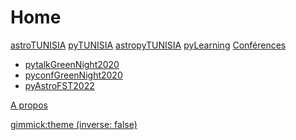 # Home

[astroTUNISIA](page0.md)
[pyTUNISIA](page1.md)
[astropyTUNISIA](page2.md)
[pyLearning](page3.md)
[Conférences]()
  * [pytalkGreenNight2020](https://liascript.github.io/course/?https://liamd.informatik.tu-freiberg.de//sXwr1fOZD/download#1)
  * [pyconfGreenNight2020](https://liascript.github.io/course/?https://liamd.informatik.tu-freiberg.de//z8ARdI20E/download#1) 
  * [pyAstroFST2022](https://liascript.github.io/course/?https://raw.githubusercontent.com/pyTUNISIA/home/master/conférences/pyAstroFST2022.md#1)

[A propos](page4.md) 

<!-- set a default theme -->
[gimmick:theme (inverse: false)](cosmo)


<!-- show a theme chooser in the menu bar -->

